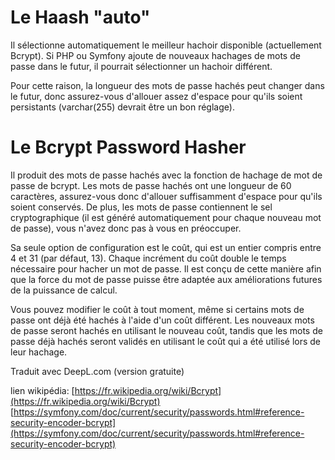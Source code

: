 # Le Haash "auto"

Il sélectionne automatiquement le meilleur hachoir disponible (actuellement Bcrypt). Si PHP ou Symfony ajoute de nouveaux hachages de mots de passe dans le futur, il pourrait sélectionner un hachoir différent.

Pour cette raison, la longueur des mots de passe hachés peut changer dans le futur, donc assurez-vous d'allouer assez d'espace pour qu'ils soient persistants (varchar(255) devrait être un bon réglage).

# Le Bcrypt Password Hasher

Il produit des mots de passe hachés avec la fonction de hachage de mot de passe de bcrypt. Les mots de passe hachés ont une longueur de 60 caractères, assurez-vous donc d'allouer suffisamment d'espace pour qu'ils soient conservés. De plus, les mots de passe contiennent le sel cryptographique (il est généré automatiquement pour chaque nouveau mot de passe), vous n'avez donc pas à vous en préoccuper.

Sa seule option de configuration est le coût, qui est un entier compris entre 4 et 31 (par défaut, 13). Chaque incrément du coût double le temps nécessaire pour hacher un mot de passe. Il est conçu de cette manière afin que la force du mot de passe puisse être adaptée aux améliorations futures de la puissance de calcul.

Vous pouvez modifier le coût à tout moment, même si certains mots de passe ont déjà été hachés à l'aide d'un coût différent. Les nouveaux mots de passe seront hachés en utilisant le nouveau coût, tandis que les mots de passe déjà hachés seront validés en utilisant le coût qui a été utilisé lors de leur hachage.

Traduit avec DeepL.com (version gratuite)

lien wikipédia:
[https://fr.wikipedia.org/wiki/Bcrypt](https://fr.wikipedia.org/wiki/Bcrypt)
[https://symfony.com/doc/current/security/passwords.html#reference-security-encoder-bcrypt](https://symfony.com/doc/current/security/passwords.html#reference-security-encoder-bcrypt)